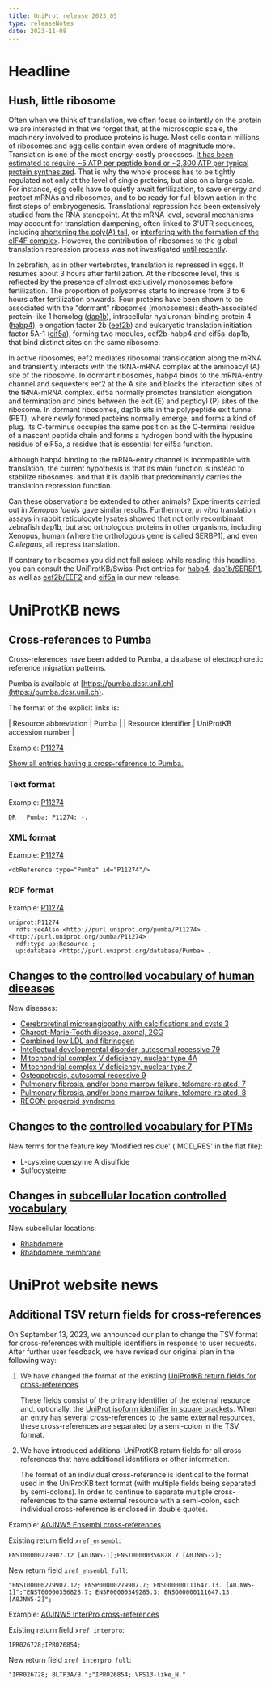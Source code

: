 ```yaml
---
title: UniProt release 2023_05
type: releaseNotes
date: 2023-11-08
---
```


# Headline

## Hush, little ribosome

Often when we think of translation, we often focus so intently on the protein we are interested in that we forget that, at the microscopic scale, the machinery involved to produce proteins is huge. Most cells contain millions of ribosomes and egg cells contain even orders of magnitude more. Translation is one of the most energy-costly processes. [It has been estimated to require ~5 ATP per peptide bond or ~2,300 ATP per typical protein synthesized](https://pubmed.ncbi.nlm.nih.gov/34983947/). That is why the whole process has to be tightly regulated not only at the level of single proteins, but also on a large scale. For instance, egg cells have to quietly await fertilization, to save energy and protect mRNAs and ribosomes, and to be ready for full-blown action in the first steps of embryogenesis. Translational repression has been extensively studied from the RNA standpoint. At the mRNA level, several mechanisms may account for translation dampening, often linked to 3'UTR sequences, including [shortening the poly(A) tail](https://pubmed.ncbi.nlm.nih.gov/36894378/), or [interfering with the formation of the eIF4F complex](https://pubmed.ncbi.nlm.nih.gov/10635326/). However, the contribution of ribosomes to the global translation repression process was not investigated [until recently](https://pubmed.ncbi.nlm.nih.gov/36653451/).

In zebrafish, as in other vertebrates, translation is repressed in eggs. It resumes about 3 hours after fertilization. At the ribosome level, this is reflected by the presence of almost exclusively monosomes before fertilization. The proportion of polysomes starts to increase from 3 to 6 hours after fertilization onwards. Four proteins have been shown to be associated with the "dormant" ribosomes (monosomes): death-associated protein-like 1 homolog ([dap1b](https://www.uniprot.org/uniprotkb/Q9I9N0)), intracellular hyaluronan-binding protein 4 ([habp4](https://www.uniprot.org/uniprotkb/Q5XJA5)), elongation factor 2b ([eef2b](https://www.uniprot.org/uniprotkb/Q6P3J5)) and eukaryotic translation initiation factor 5A-1 ([eif5a](https://www.uniprot.org/uniprotkb/Q6NX89)), forming two modules, eef2b-habp4 and eif5a-dap1b, that bind distinct sites on the same ribosome.

In active ribosomes, eef2 mediates ribosomal translocation along the mRNA and transiently interacts with the tRNA-mRNA complex at the aminoacyl (A) site of the ribosome. In dormant ribosomes, habp4 binds to the mRNA-entry channel and sequesters eef2 at the A site and blocks the interaction sites of the tRNA-mRNA complex. eif5a normally promotes translation elongation and termination and binds between the exit (E) and peptidyl (P) sites of the ribosome. In dormant ribosomes, dap1b sits in the polypeptide exit tunnel (PET), where newly formed proteins normally emerge, and forms a kind of plug. Its C-terminus occupies the same position as the C-terminal residue of a nascent peptide chain and forms a hydrogen bond with the hypusine residue of eIF5a, a residue that is essential for eif5a function.

Although habp4 binding to the mRNA-entry channel is incompatible with translation, the current hypothesis is that its main function is instead to stabilize ribosomes, and that it is dap1b that predominantly carries the translation repression function.

Can these observations be extended to other animals? Experiments carried out in _Xenopus laevis_ gave similar results. Furthermore, _in vitro_ translation assays in rabbit reticulocyte lysates showed that not only recombinant zebrafish dap1b, but also orthologous proteins in other organisms, including Xenopus, human (where the orthologous gene is called SERBP1), and even _C.elegans_, all repress translation.

If contrary to ribosomes you did not fall asleep while reading this headline, you can consult the UniProtKB/Swiss-Prot entries for [habp4](https://www.uniprot.org/uniprotkb?query=gene%3Ahabp4+AND+reviewed%3Atrue), [dap1b/SERBP1](https://www.uniprot.org/uniprotkb?query=gene%3Aserbp1+AND+reviewed%3Atrue+OR+accession%3AQ9I9N0+OR+accession%3AA3KMT2+OR+accession%3AA3KMU5+OR+accession%3AQ9I9N1), as well as [eef2b/EEF2](https://www.uniprot.org/uniprotkb?query=id%3AEF2_*+AND+reviewed%3Atrue+AND+taxonomy_id%3A7742) and [eif5a](https://www.uniprot.org/uniprotkb?query=gene%3AEIF5A+AND+reviewed%3Atrue+AND+taxonomy_id%3A7742) in our new release.

# UniProtKB news


## Cross-references to Pumba

Cross-references have been added to Pumba, a database of electrophoretic reference migration patterns.

Pumba is available at [https://pumba.dcsr.unil.ch](https://pumba.dcsr.unil.ch).

The format of the explicit links is:

| Resource abbreviation | Pumba |
| Resource identifier | UniProtKB accession number |


Example: [P11274](https://www.uniprot.org/uniprotkb/P11274)

[Show all entries having a cross-reference to Pumba.](https://www.uniprot.org/uniprotkb/?query=database:pumba)


### Text format

Example: [P11274](https://rest.uniprot.org/uniprotkb/P11274.txt)

```
DR   Pumba; P11274; -.
```

### XML format

Example: [P11274](https://rest.uniprot.org/uniprotkb/P11274.xml)

```
<dbReference type="Pumba" id="P11274"/>
```

### RDF format

Example: [P11274](https://rest.uniprot.org/uniprotkb/P11274.ttl)

```
uniprot:P11274
  rdfs:seeAlso <http://purl.uniprot.org/pumba/P11274> .
<http://purl.uniprot.org/pumba/P11274>
  rdf:type up:Resource ;
  up:database <http://purl.uniprot.org/database/Pumba> .
```


## Changes to the [controlled vocabulary of human diseases](https://ftp.uniprot.org/pub/databases/uniprot/current_release/knowledgebase/complete/docs/humdisease)

New diseases:

* [Cerebroretinal microangiopathy with calcifications and cysts 3](https://www.uniprot.org/diseases/DI-06680)
* [Charcot-Marie-Tooth disease, axonal, 2GG](https://www.uniprot.org/diseases/DI-06681)
* [Combined low LDL and fibrinogen](https://www.uniprot.org/diseases/DI-06676)
* [Intellectual developmental disorder, autosomal recessive 79](https://www.uniprot.org/diseases/DI-06682)
* [Mitochondrial complex V deficiency, nuclear type 4A](https://www.uniprot.org/diseases/DI-06674)
* [Mitochondrial complex V deficiency, nuclear type 7](https://www.uniprot.org/diseases/DI-06675)
* [Osteopetrosis, autosomal recessive 9](https://www.uniprot.org/diseases/DI-06679)
* [Pulmonary fibrosis, and/or bone marrow failure, telomere-related, 7](https://www.uniprot.org/diseases/DI-06677)
* [Pulmonary fibrosis, and/or bone marrow failure, telomere-related, 8](https://www.uniprot.org/diseases/DI-06678)
* [RECON progeroid syndrome](https://www.uniprot.org/diseases/DI-06683)

## Changes to the [controlled vocabulary for PTMs](https://ftp.uniprot.org/pub/databases/uniprot/current_release/knowledgebase/complete/docs/ptmlist)

New terms for the feature key 'Modified residue' ('MOD_RES' in the flat file):

* L-cysteine coenzyme A disulfide
* Sulfocysteine

## Changes in [subcellular location controlled vocabulary](https://ftp.uniprot.org/pub/databases/uniprot/current_release/knowledgebase/complete/docs/subcell)

New subcellular locations:

* [Rhabdomere](https://www.uniprot.org/locations/SL-0551)
* [Rhabdomere membrane](https://www.uniprot.org/locations/SL-0552)

# UniProt website news

## Additional TSV return fields for cross-references

On September 13, 2023, we announced our plan to change the TSV format for cross-references with multiple identifiers in response to user requests. After further user feedback, we have revised our original plan in the following way:

1. We have changed the format of the existing [UniProtKB return fields for cross-references](help/return_fields_databases).

   These fields consist of the primary identifier of the external resource and, optionally, the [UniProt isoform identifier in square brackets](help/isoform_crossreferences). When an entry has several cross-references to the same external resources, these cross-references are separated by a semi-colon in the TSV format.

2. We have introduced additional UniProtKB return fields for all cross-references that have additional identifiers or other information.

   The format of an individual cross-reference is identical to the format used in the UniProtKB text format (with multiple fields being separated by semi-colons). In order to continue to separate multiple cross-references to the same external resource with a semi-colon, each individual cross-reference is enclosed in double quotes.

Example: [A0JNW5 Ensembl cross-references](https://rest.uniprot.org/uniprotkb/A0JNW5.tsv?fields=xref_ensembl)

Existing return field `xref_ensembl`:

```
ENST00000279907.12 [A0JNW5-1];ENST00000356828.7 [A0JNW5-2];
```

New return field `xref_ensembl_full`:

```
"ENST00000279907.12; ENSP00000279907.7; ENSG00000111647.13. [A0JNW5-1]";"ENST00000356828.7; ENSP00000349285.3; ENSG00000111647.13. [A0JNW5-2]";
```

Example: [A0JNW5 InterPro cross-references](https://rest.uniprot.org/uniprotkb/A0JNW5.tsv?fields=xref_interpro)

Existing return field `xref_interpro`:

```
IPR026728;IPR026854;
```

New return field `xref_interpro_full`:

```
"IPR026728; BLTP3A/B.";"IPR026854; VPS13-like_N."
```